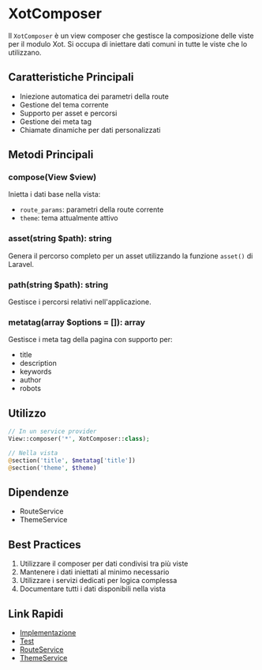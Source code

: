 # XotComposer

Il `XotComposer` è un view composer che gestisce la composizione delle viste per il modulo Xot. Si occupa di iniettare dati comuni in tutte le viste che lo utilizzano.

## Caratteristiche Principali

- Iniezione automatica dei parametri della route
- Gestione del tema corrente
- Supporto per asset e percorsi
- Gestione dei meta tag
- Chiamate dinamiche per dati personalizzati

## Metodi Principali

### compose(View $view)
Inietta i dati base nella vista:
- `route_params`: parametri della route corrente
- `theme`: tema attualmente attivo

### asset(string $path): string
Genera il percorso completo per un asset utilizzando la funzione `asset()` di Laravel.

### path(string $path): string
Gestisce i percorsi relativi nell'applicazione.

### metatag(array $options = []): array
Gestisce i meta tag della pagina con supporto per:
- title
- description
- keywords
- author
- robots

## Utilizzo

```php
// In un service provider
View::composer('*', XotComposer::class);

// Nella vista
@section('title', $metatag['title'])
@section('theme', $theme)
```

## Dipendenze

- RouteService
- ThemeService

## Best Practices

1. Utilizzare il composer per dati condivisi tra più viste
2. Mantenere i dati iniettati al minimo necessario
3. Utilizzare i servizi dedicati per logica complessa
4. Documentare tutti i dati disponibili nella vista

## Link Rapidi

- [Implementazione](../../../app/View/Composers/XotComposer.php)
- [Test](../../../tests/Unit/View/Composers/XotComposerTest.php)
- [RouteService](../../services/route-service.md)
- [ThemeService](../../services/theme-service.md) 